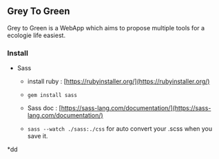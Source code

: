 
## Grey To Green

  

Grey to Green is a WebApp which aims to propose multiple tools for a ecologie life easiest.

  

### Install

  

* Sass

  

	* install ruby : [https://rubyinstaller.org/](https://rubyinstaller.org/)



	* ` gem install sass `



	* Sass doc : [https://sass-lang.com/documentation/](https://sass-lang.com/documentation/)



	* ` sass --watch ./sass:./css ` for auto convert your .scss when you save it.

*dd
